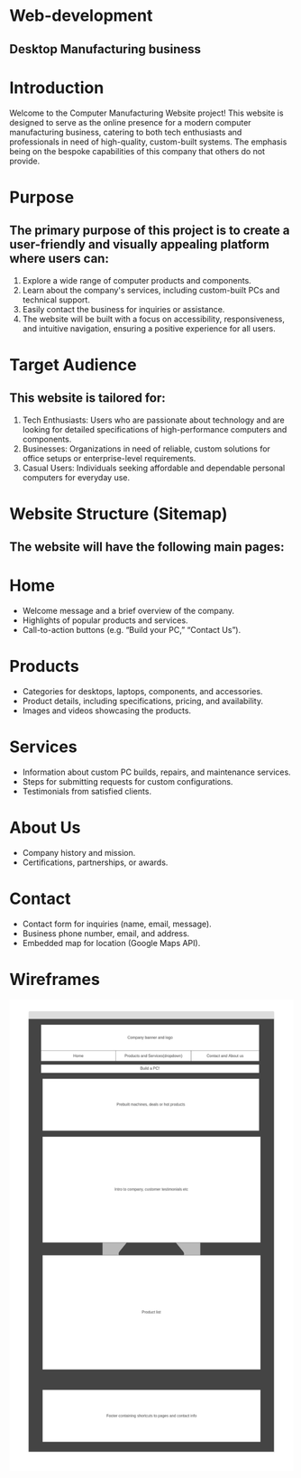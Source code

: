# Web-development
## Desktop Manufacturing business
# Introduction
Welcome to the Computer Manufacturing Website project! This website is designed to serve as the online presence for a modern computer manufacturing business, catering to both tech enthusiasts and professionals in need of high-quality, custom-built systems. The emphasis being on the bespoke capabilities of this company that others do not provide.

# Purpose
## The primary purpose of this project is to create a user-friendly and visually appealing platform where users can:

1. Explore a wide range of computer products and components.
2. Learn about the company's services, including custom-built PCs and technical support.
3. Easily contact the business for inquiries or assistance.
4. The website will be built with a focus on accessibility, responsiveness, and intuitive navigation, ensuring a positive experience for all users.

# Target Audience
## This website is tailored for:

1. Tech Enthusiasts: Users who are passionate about technology and are looking for detailed specifications of high-performance computers and components.
2. Businesses: Organizations in need of reliable, custom solutions for office setups or enterprise-level requirements.
3. Casual Users: Individuals seeking affordable and dependable personal computers for everyday use.

# Website Structure (Sitemap)
## The website will have the following main pages:

# Home

- Welcome message and a brief overview of the company.
- Highlights of popular products and services.
- Call-to-action buttons (e.g. “Build your PC,” “Contact Us”).

# Products

- Categories for desktops, laptops, components, and accessories.
- Product details, including specifications, pricing, and availability.
- Images and videos showcasing the products.
  
# Services

- Information about custom PC builds, repairs, and maintenance services.
- Steps for submitting requests for custom configurations.
- Testimonials from satisfied clients.

# About Us

- Company history and mission.
- Certifications, partnerships, or awards.

# Contact

- Contact form for inquiries (name, email, message).
- Business phone number, email, and address.
- Embedded map for location (Google Maps API).

# Wireframes
![Home Page Wireframe](1-Homepage.png)


